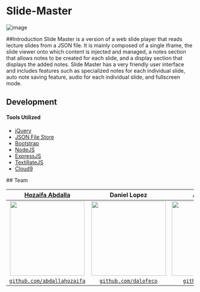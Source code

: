 # Slide-Master
![image](https://cloud.githubusercontent.com/assets/10437615/15277277/2e59959a-1acd-11e6-9473-9778cf2c6c0b.gif)

##Introduction
Slide Master is a version of a web slide player that reads lecture slides from a JSON file. It is mainly composed of a single iframe, the slide viewer onto which content is injected and managed, a notes section that allows notes to be created for each slide, and a display section that displays the added notes. Slide Master has a very friendly user interface and includes features such as specialized notes for each individual slide, auto note saving feature, audio for each individual slide, and fullscreen mode. 

## Development 
#### Tools Utilized
<ul>
  <a href="https://jquery.com/"><li>jQuery</li></a>
  <a href="https://github.com/ArekSredzki/node-local-object-store"><li>JSON File Store</li></a>
  <a href="http://getbootstrap.com/"><li>Bootstrap</li></a>
  <a href="https://nodejs.org/en/"><li>NodeJS</li></a>
  <a href="http://expressjs.com/"><li>ExpressJS</li></a>
  <a href="http://textillate.js.org/?utm_content=bufferb4552&utm_source=buffer&utm_medium=twitter&utm_campaign=Buffer"><li>TextillateJS</li></a>
  <a href="https://c9.io"><li>Cloud9</li></a>
</ul>
## Team 

| <a href="http://hozaifaabdalla.com" target="_blank">**Hozaifa Abdalla**</a> | **Daniel Lopez** | **Alex Kiefer**</a> |
| :---: |:---:| :---:|
| <a href="http://hozaifaabdalla.com" target="_blank"><img src="https://cloud.githubusercontent.com/assets/10437615/14451031/7b62c078-0051-11e6-8f79-1cae306401b7.gif" width="200"></a>    | <img src="https://20160515t000455-dot-slidemaster-1297.appspot.com/img/team/Dan.jpg" width="200"> | <img src="https://20160515t000455-dot-slidemaster-1297.appspot.com/img/team/alex.jpg" height="200">  |
| <a href="http://github.com/abdallahozaifa" target="_blank">`github.com/abdallahozaifa`</a> | <a href="https://github.com/dalofeco" target="_blank">`github.com/dalofeco`</a> | <a href="https://github.com/alkief" target="_blank">`github.com/alkief`</a> |

